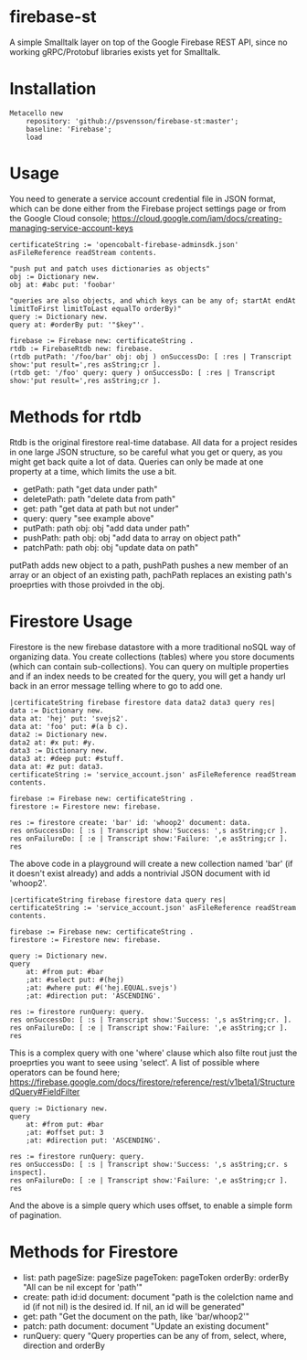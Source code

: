 # firebase-st
A simple Smalltalk layer on top of the Google Firebase REST API, since no working gRPC/Protobuf libraries exists yet for Smalltalk.

# Installation

```Smalltalk
Metacello new
    repository: 'github://psvensson/firebase-st:master';
    baseline: 'Firebase';
    load
```

# Usage

You need to generate a service account credential file in JSON format, which can be done either from the Firebase project settings page or from the Google Cloud console; https://cloud.google.com/iam/docs/creating-managing-service-account-keys

```Smalltalk
certificateString := 'opencobalt-firebase-adminsdk.json' asFileReference readStream contents.

"push put and patch uses dictionaries as objects"
obj := Dictionary new.
obj at: #abc put: 'foobar'

"queries are also objects, and which keys can be any of; startAt endAt limitToFirst limitToLast equalTo orderBy)"
query := Dictionary new.
query at: #orderBy put: '"$key"'.

firebase := Firebase new: certificateString .
rtdb := FirebaseRtdb new: firebase.
(rtdb putPath: '/foo/bar' obj: obj ) onSuccessDo: [ :res | Transcript show:'put result=',res asString;cr ].
(rtdb get: '/foo' query: query ) onSuccessDo: [ :res | Transcript show:'put result=',res asString;cr ].
```

# Methods for rtdb

Rtdb is the original firestore real-time database. All data for a project resides in one large JSON structure, so be careful what you get or query, as you might get back quite a lot of data. Queries can only be made at one property at a time, which limits the use a bit.

* getPath: path "get data under path"
* deletePath: path "delete data from path"
* get: path "get data at path but not under"
* query: query "see example above"
* putPath: path obj: obj "add data under path"
* pushPath: path obj: obj "add data to array on object path"
* patchPath: path obj: obj "update data on path"

putPath adds new object to a path, pushPath pushes a new member of an array or an object of an existing path, pachPath replaces an existing path's proeprties with those proivded in the obj.

# Firestore Usage

Firestore is the new firebase datastore with a more traditional noSQL way of organizing data. You create collections (tables) where you store documents (which can contain sub-collections). You can query on multiple properties and if an index needs to be created for the query, you will get a handy url back in an error message telling where to go to add one.

```Smalltalk
|certificateString firebase firestore data data2 data3 query res|
data := Dictionary new.
data at: 'hej' put: 'svejs2'.
data at: 'foo' put: #(a b c).
data2 := Dictionary new.
data2 at: #x put: #y.
data3 := Dictionary new.
data3 at: #deep put: #stuff.
data at: #z put: data3.
certificateString := 'service_account.json' asFileReference readStream contents.

firebase := Firebase new: certificateString .
firestore := Firestore new: firebase.

res := firestore create: 'bar' id: 'whoop2' document: data.
res onSuccessDo: [ :s | Transcript show:'Success: ',s asString;cr ].
res onFailureDo: [ :e | Transcript show:'Failure: ',e asString;cr ].
res
```

The above code in a playground will create a new collection named 'bar' (if it doesn't exist already) and adds a nontrivial JSON document with id 'whoop2'.

```Smalltalk
|certificateString firebase firestore data query res|
certificateString := 'service_account.json' asFileReference readStream contents.

firebase := Firebase new: certificateString .
firestore := Firestore new: firebase.

query := Dictionary new.
query 
	at: #from put: #bar
	;at: #select put: #(hej)	
	;at: #where put: #('hej.EQUAL.svejs')
	;at: #direction put: 'ASCENDING'.

res := firestore runQuery: query.
res onSuccessDo: [ :s | Transcript show:'Success: ',s asString;cr. ].
res onFailureDo: [ :e | Transcript show:'Failure: ',e asString;cr ].
res
```

This is a complex query with one 'where' clause which also filte rout just the proeprties you want to seee using 'select'.
A list of possible where operators can be found here; https://firebase.google.com/docs/firestore/reference/rest/v1beta1/StructuredQuery#FieldFilter

```Smalltalk
query := Dictionary new.
query 
	at: #from put: #bar
	;at: #offset put: 3	
	;at: #direction put: 'ASCENDING'.

res := firestore runQuery: query.
res onSuccessDo: [ :s | Transcript show:'Success: ',s asString;cr. s inspect].
res onFailureDo: [ :e | Transcript show:'Failure: ',e asString;cr ].
res
```

And the above is a simple query which uses offset, to enable a simple form of pagination.

# Methods for Firestore

* list: path pageSize: pageSize pageToken: pageToken orderBy: orderBy  "All can be nil except for 'path'"
* create: path id:id document: document "path is the colelction name and id (if not nil) is the desired id. If nil, an id will be generated"
* get: path "Get the document on the path, like 'bar/whoop2'"
* patch: path document: document "Update an existing document"
* runQuery: query "Query properties can be any of from, select, where, direction and orderBy






